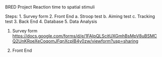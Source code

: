BRED Project
Reaction time to spatial stimuli

Steps:
    1. Survey form
    2. Front End
        a. Stroop test
        b. Aiming test
        c. Tracking test
    3. Back End
    4. Database
    5. Data Analysis


1. Survey form
    https://docs.google.com/forms/d/e/1FAIpQLScitUXGmhBsMpV8uBSMCQ2UnKRoeXeCoqomJFqnXcpIB4y0zw/viewform?usp=sharing



2. Front End
